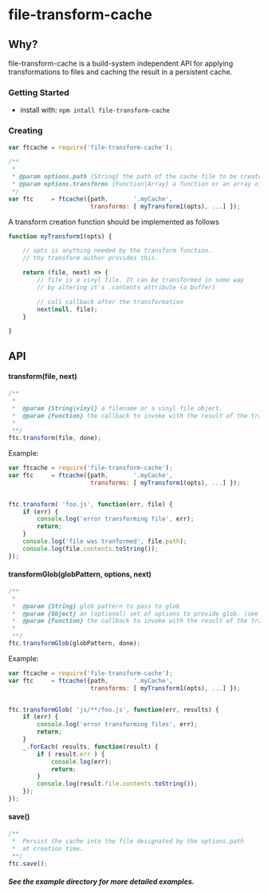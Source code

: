 # file-transform-cache

## Why?

file-transform-cache is a build-system independent API for applying transformations to
files and caching the result in a persistent cache.

### Getting Started

 - install with: `npm intall file-transform-cache`  


### Creating

```javascript
var ftcache = require('file-transform-cache');

/**
 *
 * @param options.path {String} the path of the cache file to be created/read to store transformations.
 * @param options.transforms {Function|Array} a function or an array of transform creation functions.
 */
var ftc     = ftcache({path,       '.myCache',
                       transforms: [ myTransform1(opts), ...] });
```

A transform creation function should be implemented as follows

```javascript
function myTransform1(opts) {

    // opts is anything needed by the transform function.
    // thy transform author provides this.

    return (file, next) => {
        // file is a vinyl file. It can be transformed in some way
        // by altering it's .contents attribute (a buffer)

        // call callback after the transformation
        next(null, file);
    }

}
```

## API

#### transform(file, next)

```javascript
/**
 *  
 *  @param {String|vinyl} a filename or a vinyl file object.
 *  @param {Function} the callback to invoke with the result of the transformation
 *
 **/
ftc.transform(file, done);
```

Example:

```javascript
var ftcache = require('file-transform-cache');
var ftc     = ftcache({path,       '.myCache',
                       transforms: [ myTransform1(opts), ...] });


ftc.transform( 'foo.js', function(err, file) {
    if (err) {
        console.log('error transforming file', err);
        return;
    }
    console.log('file was tranformed', file.path);
    console.log(file.contents.toString());
});
```

#### transformGlob(globPattern, options, next)

```javascript
/**
 *  
 *  @param {String} glob pattern to pass to glob
 *  @param {Object} an (optional) set of options to provide glob. (see the glob module for details).
 *  @param {Function} the callback to invoke with the result of the transformations
 *
 **/
ftc.transformGlob(globPattern, done);
```

Example:

```javascript
var ftcache = require('file-transform-cache');
var ftc     = ftcache({path,       '.myCache',
                       transforms: [ myTransform1(opts), ...] });


ftc.transformGlob( 'js/**/foo.js', function(err, results) {
    if (err) {
        console.log('error transforming files', err);
        return;
    }
    _.forEach( results, function(result) {
        if ( result.err ) {
            console.log(err);
            return;
        }
        console.log(result.file.contents.toString());
    });
});
```

#### save()

```javascript
/**
 *  Persist the cache into the file designated by the options.path
 *  at creation time.
 **/
ftc.save();
```

##### See the example directory for more detailed examples.
